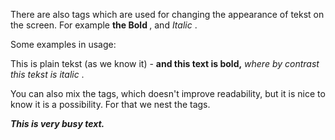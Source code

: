 There are also tags which are used for changing the appearance of tekst on the screen. For example <b>the Bold </b>, and <i>Italic </i>. 

Some examples in usage:
 <p>This is plain tekst (as we know it) - <b>and this text is bold,</b> <i> where by contrast this tekst is italic</i> .</p>
 

You can also mix the tags, which doesn't improve readability, but it is nice to know it is a possibility. For that we nest the tags.
<p><b><i>This is very busy text.</i></b></p> 
